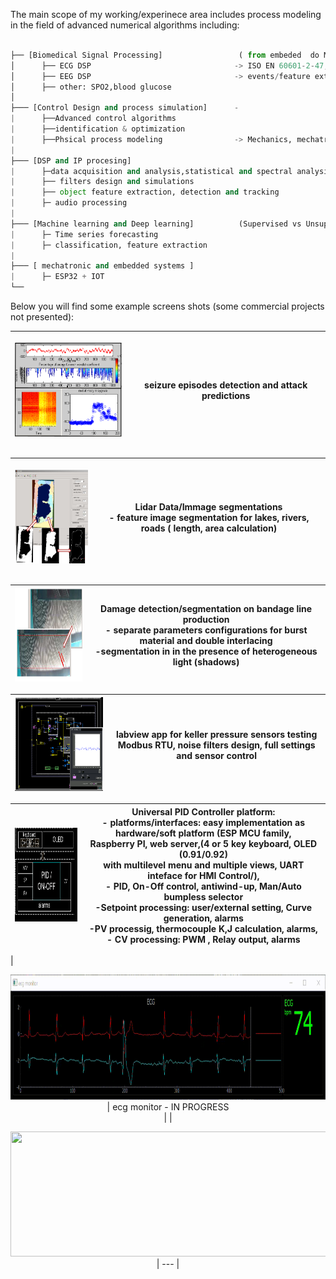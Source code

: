 
The main scope of my working/experinece area includes process modeling in the field of advanced numerical algorithms including:
 ```python
 
├── [Biomedical Signal Processing]                 ( from embeded  do Machine learning solutions) 
│      ├── ECG DSP                                -> ISO EN 60601-2-47,-2-27, -2-25 +ISO 14971 
│      ├── EEG DSP                                -> events/feature extraction  
│      ├── other: SPO2,blood glucose      
│    
├─── [Control Design and process simulation]      - 
|      ├──Advanced control algorithms             
|      ├──identification & optimization          
|      ├──Phsical process modeling                -> Mechanics, mechatronics suytems, Vibration analysis, dynamic simulations 
|
├─── [DSP and IP procesing]
|      ├─data acquisition and analysis,statistical and spectral analysis     
|      ├── filters design and simulations         
|      ├── object feature extraction, detection and tracking                   
|      ├─ audio processing   
|
├─── [Machine learning and Deep learning]          (Supervised vs Unsupervised methods)      
|      ├─ Time series forecasting
|      ├─ classification, feature extraction
|
├─── [ mechatronic and embedded systems ]          
|      ├─ ESP32 + IOT 
└──  
 
 ``` 
 
Below you will find some example screens shots (some commercial projects not presented): 
 
| <p align="center"> <img src="https://github.com/2dof/briefcase/blob/main/drawnings/edf1.png" width="200" height="150" /> | seizure episodes detection and attack predictions <br />  |
| --- | --- |
 
 |<p align="center"> <img src="https://github.com/2dof/briefcase/blob/main/drawnings/lidar.png" width="200" height="150" /> | Lidar Data/Immage segmentations <br /> - feature image segmentation for lakes, rivers, roads ( length, area calculation)  |
| --- | --- |
 
   | <img src="https://github.com/2dof/briefcase/blob/main/drawnings/material_damage.png" width="200" height="150" /> |  Damage detection/segmentation on bandage line production <br /> - separate parameters configurations for burst material and double interlacing <br /> -segmentation in in the presence of heterogeneous light (shadows) |
| --- | --- |
 
| <img src="https://github.com/2dof/briefcase/blob/main/drawnings/labview_keller.png" width="200" height="150" /> | labview app for keller pressure sensors testing <br />   Modbus RTU, noise filters design, full settings and sensor control |
| --- | --- |  
 
 
| <img src="https://github.com/2dof/briefcase/blob/main/drawnings/blocks_schem.png" width="200" height="150" /> | Universal PID Controller platform: <br /> - platforms/interfaces: easy implementation as hardware/soft platform (ESP MCU family,  <br />Raspberry PI, web server,(4 or 5 key keyboard, OLED (0.91/0.92)  <br />with multilevel menu and multiple views, UART inteface for HMI Control/), <br /> - PID, On-Off control, antiwind-up, Man/Auto bumpless selector <br /> -Setpoint processing: user/external setting, Curve generation, alarms <br /> -PV processig, thermocouple K,J calculation, alarms, <br /> - CV processing: PWM , Relay  output, alarms  | 
| --- | --- |


 | <p align="center"> <img src="https://github.com/2dof/briefcase/blob/main/drawnings/ecg_test_2.gif" width="800" height="200" /> | ecg monitor - IN PROGRESS <br />  |
| <p align="center"> <img src="https://github.com/2dof/briefcase/blob/main/drawnings/ecg_test_1.gif" width="800" height="200" />| --- |
 
